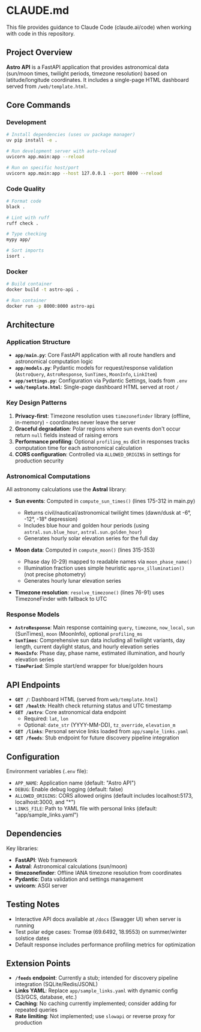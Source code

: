 # CLAUDE.md

This file provides guidance to Claude Code (claude.ai/code) when working with code in this repository.

## Project Overview

**Astro API** is a FastAPI application that provides astronomical data (sun/moon times, twilight periods, timezone resolution) based on latitude/longitude coordinates. It includes a single-page HTML dashboard served from `/web/template.html`.

## Core Commands

### Development
```bash
# Install dependencies (uses uv package manager)
uv pip install -e .

# Run development server with auto-reload
uvicorn app.main:app --reload

# Run on specific host/port
uvicorn app.main:app --host 127.0.0.1 --port 8000 --reload
```

### Code Quality
```bash
# Format code
black .

# Lint with ruff
ruff check .

# Type checking
mypy app/

# Sort imports
isort .
```

### Docker
```bash
# Build container
docker build -t astro-api .

# Run container
docker run -p 8000:8000 astro-api
```

## Architecture

### Application Structure

- **`app/main.py`**: Core FastAPI application with all route handlers and astronomical computation logic
- **`app/models.py`**: Pydantic models for request/response validation (`AstroQuery`, `AstroResponse`, `SunTimes`, `MoonInfo`, `LinkItem`)
- **`app/settings.py`**: Configuration via Pydantic Settings, loads from `.env`
- **`web/template.html`**: Single-page dashboard HTML served at root `/`

### Key Design Patterns

1. **Privacy-first**: Timezone resolution uses `timezonefinder` library (offline, in-memory) - coordinates never leave the server
2. **Graceful degradation**: Polar regions where sun events don't occur return `null` fields instead of raising errors
3. **Performance profiling**: Optional `profiling_ms` dict in responses tracks computation time for each astronomical calculation
4. **CORS configuration**: Controlled via `ALLOWED_ORIGINS` in settings for production security

### Astronomical Computations

All astronomy calculations use the **Astral** library:

- **Sun events**: Computed in `compute_sun_times()` (lines 175-312 in main.py)
  - Returns civil/nautical/astronomical twilight times (dawn/dusk at -6°, -12°, -18° depression)
  - Includes blue hour and golden hour periods (using `astral.sun.blue_hour`, `astral.sun.golden_hour`)
  - Generates hourly solar elevation series for the full day

- **Moon data**: Computed in `compute_moon()` (lines 315-353)
  - Phase day (0-29) mapped to readable names via `moon_phase_name()`
  - Illumination fraction uses simple heuristic `approx_illumination()` (not precise photometry)
  - Generates hourly lunar elevation series

- **Timezone resolution**: `resolve_timezone()` (lines 76-91) uses TimezoneFinder with fallback to UTC

### Response Models

- **`AstroResponse`**: Main response containing `query`, `timezone`, `now_local`, `sun` (SunTimes), `moon` (MoonInfo), optional `profiling_ms`
- **`SunTimes`**: Comprehensive sun data including all twilight variants, day length, current daylight status, and hourly elevation series
- **`MoonInfo`**: Phase day, phase name, estimated illumination, and hourly elevation series
- **`TimePeriod`**: Simple start/end wrapper for blue/golden hours

## API Endpoints

- **`GET /`**: Dashboard HTML (served from `web/template.html`)
- **`GET /health`**: Health check returning status and UTC timestamp
- **`GET /astro`**: Core astronomical data endpoint
  - Required: `lat`, `lon`
  - Optional: `date_str` (YYYY-MM-DD), `tz_override`, `elevation_m`
- **`GET /links`**: Personal service links loaded from `app/sample_links.yaml`
- **`GET /feeds`**: Stub endpoint for future discovery pipeline integration

## Configuration

Environment variables (`.env` file):
- `APP_NAME`: Application name (default: "Astro API")
- `DEBUG`: Enable debug logging (default: false)
- `ALLOWED_ORIGINS`: CORS allowed origins (default includes localhost:5173, localhost:3000, and "*")
- `LINKS_FILE`: Path to YAML file with personal links (default: "app/sample_links.yaml")

## Dependencies

Key libraries:
- **FastAPI**: Web framework
- **Astral**: Astronomical calculations (sun/moon)
- **timezonefinder**: Offline IANA timezone resolution from coordinates
- **Pydantic**: Data validation and settings management
- **uvicorn**: ASGI server

## Testing Notes

- Interactive API docs available at `/docs` (Swagger UI) when server is running
- Test polar edge cases: Tromsø (69.6492, 18.9553) on summer/winter solstice dates
- Default response includes performance profiling metrics for optimization

## Extension Points

- **`/feeds` endpoint**: Currently a stub; intended for discovery pipeline integration (SQLite/Redis/JSONL)
- **Links YAML**: Replace `app/sample_links.yaml` with dynamic config (S3/GCS, database, etc.)
- **Caching**: No caching currently implemented; consider adding for repeated queries
- **Rate limiting**: Not implemented; use `slowapi` or reverse proxy for production